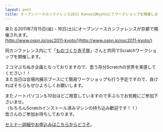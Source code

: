 ```yaml
---
layout: post
title: オープンソースカンファレンス2011 Kansai@Kyotoにてワークショップを開催します。
---
```


来たる2011年7月15日(金)・16日(土)にオープンソースカンファレンスが京都で開催されます。  
[http://www.ospn.jp/osc2011-kyoto/](http://www.ospn.jp/osc2011-kyoto/)

同カンファレンス内にて「[ものづくり寺子屋](http://mntr.cosmio.net/)」さんと共同でScratchワークショップを開催します。  

２コマぶちぬき企画となっておりますので、思う存分Scratchの世界を実感してください！！  
また当日は会場内展示ブースにて簡易ワークショップも行う予定ですので、良ければそちらもぜひよろしくお願いします。  

またノートパソコンも10台ほどご用意していますので手ぶらでお気軽にご参加下さいませ。  
（もちろんScratchインストール済みマシンの持ち込み歓迎です！！）  
皆さんのご参加お待ちしております。  

[セミナー詳細やお申込みはこちらからどうぞ](https://www.ospn.jp/osc2011-kyoto/modules/eguide/event.php?eid=41)。